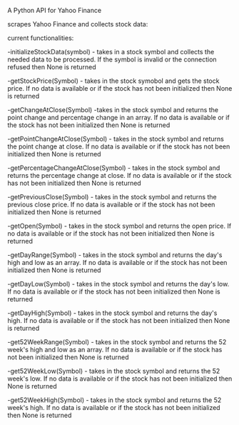A Python API for Yahoo Finance

scrapes Yahoo Finance and collects stock data:

current functionalities:

  -initializeStockData(symbol)  - takes in a stock symbol and collects the needed data to be processed. If the symbol is invalid or the connection refused then None is returned

  -getStockPrice(Symbol)        - takes in the stock symobol and gets the stock price. If no data is available or if the stock has not been initialized then None is returned 

  -getChangeAtClose(Symbol)     -takes in the stock symbol and returns the point change and percentage change in an array. If no data is available or if the stock has not been initialized then None is returned 

  -getPointChangeAtClose(Symbol) - takes in the stock symbol and returns the point change at close. If no data is available or if the stock has not been initialized then None is returned 

  -getPercentageChangeAtClose(Symbol) - takes in the stock symbol and returns the percentage change at close. If no data is available or if the stock has not been initialized then None is returned 

  -getPreviousClose(Symbol) - takes in the stock symbol and returns the previous close price. If no data is available or if the stock has not been initialized then None is returned 

  -getOpen(Symbol) - takes in the stock symbol and returns the open price. If no data is available or if the stock has not been initialized then None is returned 

  -getDayRange(Symbol) - takes in the stock symbol and returns the day's high and low as an array. If no data is available or if the stock has not been initialized then None is returned 

  -getDayLow(Symbol) - takes in the stock symbol and returns the day's low. If no data is available or if the stock has not been initialized then None is returned 

  -getDayHigh(Symbol) - takes in the stock symbol and returns the day's high. If no data is available or if the stock has not been initialized then None is returned 

  -get52WeekRange(Symbol) - takes in the stock symbol and returns the 52 week's high and low as an array. If no data is available or if the stock has not been initialized then None is returned 

  -get52WeekLow(Symbol) - takes in the stock symbol and returns the 52 week's low. If no data is available or if the stock has not been initialized then None is returned 

  -get52WeekHigh(Symbol) - takes in the stock symbol and returns the 52 week's high. If no data is available or if the stock has not been initialized then None is returned

  